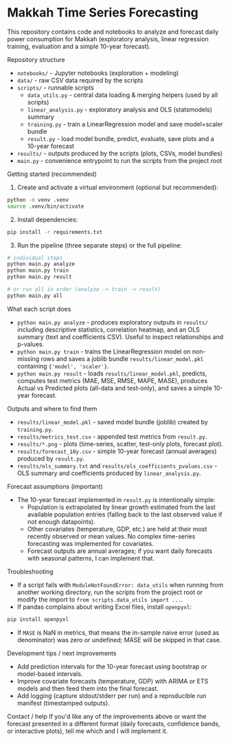 # Makkah Time Series Forecasting

This repository contains code and notebooks to analyze and forecast daily power consumption for Makkah (exploratory analysis, linear regression training, evaluation and a simple 10-year forecast).

Repository structure
- `notebooks/` - Jupyter notebooks (exploration + modeling)
- `data/` - raw CSV data required by the scripts
- `scripts/` - runnable scripts
  - `data_utils.py` - central data loading & merging helpers (used by all scripts)
  - `linear_analysis.py` - exploratory analysis and OLS (statsmodels) summary
  - `training.py` - train a LinearRegression model and save model+scaler bundle
  - `result.py` - load model bundle, predict, evaluate, save plots and a 10-year forecast
- `results/` - outputs produced by the scripts (plots, CSVs, model bundles)
- `main.py` - convenience entrypoint to run the scripts from the project root

Getting started (recommended)
1) Create and activate a virtual environment (optional but recommended):

```bash
python -m venv .venv
source .venv/bin/activate
```

2) Install dependencies:

```bash
pip install -r requirements.txt
```

3) Run the pipeline (three separate steps) or the full pipeline:

```bash
# individual steps
python main.py analyze
python main.py train
python main.py result

# or run all in order (analyze -> train -> result)
python main.py all
```

What each script does
- `python main.py analyze` - produces exploratory outputs in `results/` including descriptive statistics, correlation heatmap, and an OLS summary (text and coefficients CSV). Useful to inspect relationships and p-values.
- `python main.py train` - trains the LinearRegression model on non-missing rows and saves a joblib bundle `results/linear_model.pkl` containing `{'model', 'scaler'}`.
- `python main.py result` - loads `results/linear_model.pkl`, predicts, computes test metrics (MAE, MSE, RMSE, MAPE, MASE), produces Actual vs Predicted plots (all-data and test-only), and saves a simple 10-year forecast.

Outputs and where to find them
- `results/linear_model.pkl` - saved model bundle (joblib) created by `training.py`.
- `results/metrics_test.csv` - appended test metrics from `result.py`.
- `results/*.png` - plots (time-series, scatter, test-only plots, forecast plot).
- `results/forecast_10y.csv` - simple 10-year forecast (annual averages) produced by `result.py`.
- `results/ols_summary.txt` and `results/ols_coefficients_pvalues.csv` - OLS summary and coefficients produced by `linear_analysis.py`.

Forecast assumptions (important)
- The 10-year forecast implemented in `result.py` is intentionally simple:
  - Population is extrapolated by linear growth estimated from the last available population entries (falling back to the last observed value if not enough datapoints).
  - Other covariates (temperature, GDP, etc.) are held at their most recently observed or mean values. No complex time-series forecasting was implemented for covariates.
  - Forecast outputs are annual averages; if you want daily forecasts with seasonal patterns, I can implement that.

Troubleshooting
- If a script fails with `ModuleNotFoundError: data_utils` when running from another working directory, run the scripts from the project root or modify the import to `from scripts.data_utils import ...`.
- If pandas complains about writing Excel files, install `openpyxl`:

```bash
pip install openpyxl
```

- If `MASE` is NaN in metrics, that means the in-sample naive error (used as denominator) was zero or undefined; MASE will be skipped in that case.

Development tips / next improvements
- Add prediction intervals for the 10-year forecast using bootstrap or model-based intervals.
- Improve covariate forecasts (temperature, GDP) with ARIMA or ETS models and then feed them into the final forecast.
- Add logging (capture stdout/stderr per run) and a reproducible run manifest (timestamped outputs).

Contact / help
If you'd like any of the improvements above or want the forecast presented in a different format (daily forecasts, confidence bands, or interactive plots), tell me which and I will implement it.
